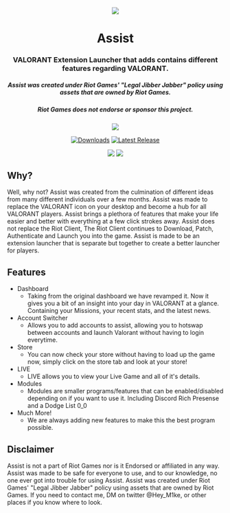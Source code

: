 <h1 align="center">
  <img src="https://cdn.discordapp.com/attachments/939379020808720444/971892878206976020/LogoBanner.jpg">
  <br>
</h1>

<h1 align="center">Assist</h2>
<h3 align="center">VALORANT Extension Launcher that adds contains different features regarding VALORANT.</h3>
<h5 align="center">Assist was created under Riot Games' "Legal Jibber Jabber" policy using assets that are owned by Riot Games.</h5>
<h5 align="center">Riot Games does not endorse or sponsor this project.</h5>

<p align="center">
  </a>
  <a href="https://assistval.com"><img src="https://cdn.discordapp.com/attachments/939379020808720444/971898844432433182/Download.png" ></a>
  </p>

[<p align="center"><img src="https://img.shields.io/github/downloads/heym1ke/Assist/total.svg?style=for-the-badge&color=f71d51" alt="Downloads">](https://github.com/Heym1ke/Assist/releases) [<img src="https://img.shields.io/github/v/release/heym1ke/Assist?style=for-the-badge&color=f71d51" alt="Latest Release">](https://github.com/Heym1ke/Assist/releases)</p>

<p align="center">
  <a href="https://discord.gg/C3AbvyM3dj"><img src="https://discordapp.com/api/guilds/939378402283118643/widget.png"></a>
  <a href="https://twitter.com/AssistLauncher"><img src="https://img.shields.io/badge/Twitter-@AssistLauncher-1da1f2.svg?logo=twitter?style=for-the-badge&color=f71d51"></a> 
</p>


## Why?
Well, why not? Assist was created from the culmination of different ideas from many different individuals over a few months. Assist was made to replace the VALORANT icon on your desktop and become a hub for all VALORANT players. Assist brings a plethora of features that make your life easier and better with everything at a few click strokes away. Assist does not replace the Riot Client, The Riot Client continues to Download, Patch, Authenticate and Launch you into the game. Assist is made to be an extension launcher that is separate but together to create a better launcher for players.

## Features
  * Dashboard
    - Taking from the original dashboard we have revamped it. Now it gives you a bit of an insight into your day in VALORANT at a glance. Containing your Missions, your recent stats, and the latest news.
  * Account Switcher
    - Allows you to add accounts to assist, allowing you to hotswap between accounts and launch Valorant without having to login everytime.
  * Store
    - You can now check your store without having to load up the game now, simply click on the store tab and look at your store!
  * LIVE
    - LIVE allows you to view your Live Game and all of it's details.
  * Modules
    - Modules are smaller programs/features that can be enabled/disabled depending on if you want to use it. Including Discord Rich Presense and a Dodge List 0_0
  * Much More!
    - We are always adding new features to make this the best program possible.


## Disclaimer
Assist is not a part of Riot Games nor is it Endorsed or affiliated in any way. Assist was made to be safe for everyone to use, and to our knowledge, no one ever got into trouble for using Assist. Assist was created under Riot Games' "Legal Jibber Jabber" policy using assets that are owned by Riot Games. If you need to contact me, DM on twitter @Hey_M1ke, or other places if you know where to look.
